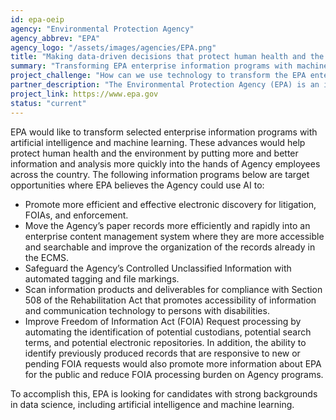 ```yaml
---
id: epa-oeip
agency: "Environmental Protection Agency"
agency_abbrev: "EPA"
agency_logo: "/assets/images/agencies/EPA.png"
title: "Making data-driven decisions that protect human health and the environment"
summary: "Transforming EPA enterprise information programs with machine learning and artificial intelligence."
project_challenge: "How can we use technology to transform the EPA enterprise information programs to drive better, more data-driven decisions that protect human health and the environment?"
partner_description: "The Environmental Protection Agency (EPA) is an independent agency, specifically an independent executive agency, of the United States federal government for environmental protection."
project_link: https://www.epa.gov
status: "current"
---
```


EPA would like to transform selected enterprise information programs with artificial intelligence and machine learning.  These advances would help protect human health and the environment by putting more and better information and analysis more quickly into the hands of Agency employees across the country.  The following information programs below are target opportunities where EPA believes the Agency could use AI to:

<ul>
<li>Promote more efficient and effective electronic discovery for litigation, FOIAs, and enforcement.</li>
<li>Move the Agency’s paper records more efficiently and rapidly into an enterprise content management system where they are more accessible and searchable and improve the organization of the records already in the ECMS.</li>
<li>Safeguard the Agency’s Controlled Unclassified Information with automated tagging and file markings.</li>
<li>Scan information products and deliverables for compliance with Section 508 of the Rehabilitation Act that promotes accessibility of information and communication technology to persons with disabilities.</li>
<li>Improve Freedom of Information Act (FOIA) Request processing by automating the identification of potential custodians, potential search terms, and potential electronic repositories. In addition, the ability to identify previously produced records that are responsive to new or pending FOIA requests would also promote more information about EPA for the public and reduce FOIA processing burden on Agency programs.</li>
</ul>

To accomplish this, EPA is looking for candidates with strong backgrounds in data science, including artificial intelligence and machine learning.
